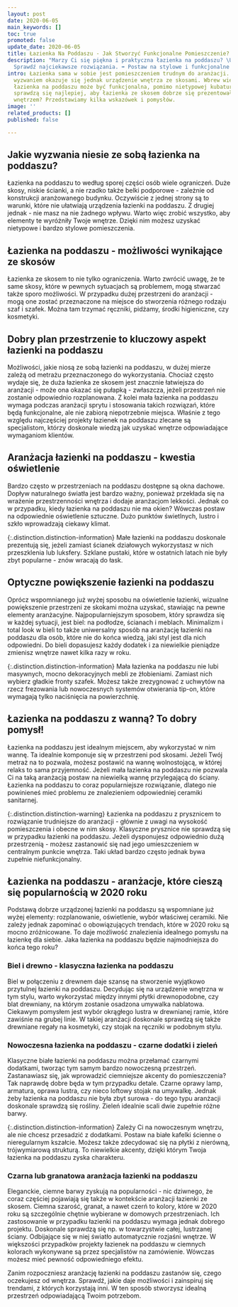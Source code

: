 ```yaml
---
layout: post
date: 2020-06-05
main_keywords: []
toc: true
promoted: false
update_date: 2020-06-05
title: Łazienka Na Poddaszu - Jak Stworzyć Funkcjonalne Pomieszczenie?
description: "Marzy Ci się piękna i praktyczna łazienka na poddaszu? \U0001F6C0\U0001F3FC
  Sprawdź najciekawsze rozwiązania. ➡️ Postaw na stylowe i funkcjonalne projekty."
intro: Łazienka sama w sobie jest pomieszczeniem trudnym do aranżacji. Prawdziwym
  wyzwaniem okazuje się jednak urządzenie wnętrza ze skosami. Wbrew wielu opiniom,
  łazienka na poddaszu może być funkcjonalna, pomimo nietypowej kubatury. Jaki pomysły
  sprawdzą się najlepiej, aby łazienka ze skosem dobrze się prezentowała i była praktycznym
  wnętrzem? Przedstawiamy kilka wskazówek i pomysłów.
image: ''
related_products: []
published: false

---
```

## Jakie wyzwania niesie ze sobą łazienka na poddaszu?  
  
Łazienka na poddaszu to według sporej części osób wiele ograniczeń. Duże skosy, niskie ścianki, a nie rzadko także belki podporowe - zależnie od konstrukcji aranżowanego budynku. Oczywiście z jednej strony są to warunki, które nie ułatwiają urządzenia łazienki na poddaszu. Z drugiej jednak - nie masz na nie żadnego wpływu. Warto więc zrobić wszystko, aby elementy te wyróżniły Twoje wnętrze. Dzięki nim możesz uzyskać nietypowe i bardzo stylowe pomieszczenia.

## Łazienka na poddaszu - możliwości wynikające ze skosów

Łazienka ze skosem to nie tylko ograniczenia. Warto zwrócić uwagę, że te same skosy, które w pewnych sytuacjach są problemem, mogą stwarzać także sporo możliwości. W przypadku dużej przestrzeni do aranżacji - mogą one zostać przeznaczone na miejsce do stworzenia różnego rodzaju szaf i szafek. Można tam trzymać ręczniki, pidżamy, środki higieniczne, czy kosmetyki.

## Dobry plan przestrzenie to kluczowy aspekt łazienki na poddaszu

Możliwości, jakie niosą ze sobą łazienki na poddaszu, w dużej mierze zależą od metrażu przeznaczonego do wykorzystania. Chociaż często wydaje się, że duża łazienka ze skosem jest znacznie łatwiejsza do aranżacji - może ona okazać się pułapką - zwłaszcza, jeżeli przestrzeń nie zostanie odpowiednio rozplanowana. Z kolei mała łazienka na poddaszu wymaga podczas aranżacji sprytu i stosowania takich rozwiązań, które będą funkcjonalne, ale nie zabiorą niepotrzebnie miejsca. Właśnie z tego względu najczęściej projekty łazienek na poddaszu zlecane są specjalistom, którzy doskonale wiedzą jak uzyskać wnętrze odpowiadające wymaganiom klientów.

## Aranżacja łazienki na poddaszu - kwestia oświetlenie

Bardzo często w przestrzeniach na poddaszu dostępne są okna dachowe. Dopływ naturalnego światła jest bardzo ważny, ponieważ przekłada się na wrażenie przestrzenności wnętrza i dodaje aranżacjom lekkości. Jednak co w przypadku, kiedy łazienka na poddaszu nie ma okien? Wówczas postaw na odpowiednie oświetlenie sztuczne. Dużo punktów świetlnych, lustro i szkło wprowadzają ciekawy klimat.

{:.distinction.distinction-information}
Małe łazienki na poddaszu doskonale prezentują się, jeżeli zamiast ścianek działowych wykorzystasz w nich przeszklenia lub luksfery. Szklane pustaki, które w ostatnich latach nie były zbyt popularne - znów wracają do łask.

## Optyczne powiększenie łazienki na poddaszu

Oprócz wspomnianego już wyżej sposobu na oświetlenie łazienki, wizualne powiększenie przestrzeni ze skokami można uzyskać, stawiając na pewne elementy aranżacyjne. Najpopularniejszym sposobem, który sprawdza się w każdej sytuacji, jest biel: na podłodze, ścianach i meblach. Minimalizm i total look w bieli to także uniwersalny sposób na aranżację łazienki na poddaszu dla osób, które nie do końca wiedzą, jaki styl jest dla nich odpowiedni. Do bieli dopasujesz każdy dodatek i za niewielkie pieniądze zmienisz wnętrze nawet kilka razy w roku.

{:.distinction.distinction-information}
Mała łazienka na poddaszu nie lubi masywnych, mocno dekoracyjnych mebli ze żłobieniami. Zamiast nich wybierz gładkie fronty szafek. Możesz także zrezygnować z uchwytów na rzecz frezowania lub nowoczesnych systemów otwierania tip-on, które wymagają tylko naciśnięcia na powierzchnię.

## Łazienka na poddaszu z wanną? To dobry pomysł!

Łazienka na poddaszu jest idealnym miejscem, aby wykorzystać w nim wannę. Ta idealnie komponuje się w przestrzeni pod skosami. Jeżeli Twój metraż na to pozwala, możesz postawić na wannę wolnostojącą, w której relaks to sama przyjemność. Jeżeli mała łazienka na poddaszu nie pozwala Ci na taką aranżacją postaw na niewielką wannę przylegającą do ściany. Łazienka na poddaszu to coraz popularniejsze rozwiązanie, dlatego nie powinieneś mieć problemu ze znalezieniem odpowiedniej ceramiki sanitarnej.

{:.distinction.distinction-warning}
Łazienka na poddaszu z prysznicem to rozwiązanie trudniejsze do aranżacji - głównie z uwagi na wysokość pomieszczenia i obecne w nim skosy. Klasyczne prysznice nie sprawdzą się w przypadku łazienki na poddaszu. Jeżeli dysponujesz odpowiednio dużą przestrzenią - możesz zastanowić się nad jego umieszczeniem w centralnym punkcie wnętrza. Taki układ bardzo często jednak bywa zupełnie niefunkcjonalny.

## Łazienka na poddaszu - aranżacje, które cieszą się popularnością w 2020 roku

Podstawą dobrze urządzonej łazienki na poddaszu są wspomniane już wyżej elementy: rozplanowanie, oświetlenie, wybór właściwej ceramiki. Nie zależy jednak zapominać o obowiązujących trendach, które w 2020 roku są mocno zróżnicowane. To daje możliwość znalezienia idealnego pomysłu na łazienkę dla siebie. Jaka łazienka na poddaszu będzie najmodniejsza do końca tego roku?

### Biel i drewno - klasyczna łazienka na poddaszu
Biel w połączeniu z drewnem daje szansę na stworzenie wyjątkowo przytulnej łazienki na poddaszu. Decydując się na urządzenie wnętrzna w tym stylu, warto wykorzystać między innymi płytki drewnopodobne, czy blat drewniany, na którym zostanie osadzona umywalka nablatowa. Ciekawym pomysłem jest wybór okrągłego lustra w drewnianej ramie, które zawiśnie na grubej linie. W takiej aranżacji doskonale sprawdzą się także drewniane regały na kosmetyki, czy stojak na ręczniki w podobnym stylu.

### Nowoczesna łazienka na poddaszu - czarne dodatki i zieleń
Klasyczne białe łazienki na poddaszu można przełamać czarnymi dodatkami, tworząc tym samym bardzo nowoczesną przestrzeń. Zastanawiasz się, jak wprowadzić ciemniejsze akcenty do pomieszczenia? Tak naprawdę dobre będa w tym przypadku detale. Czarne oprawy lamp, armatura, oprawa lustra, czy nieco loftowy stojak na umywalkę. Jednak żeby łazienka na poddaszu nie była zbyt surowa - do tego typu aranżacji doskonale sprawdzą się rośliny. Zieleń idealnie scali dwie zupełnie różne barwy. 

{:.distinction.distinction-information}
Zależy Ci na nowoczesnym wnętrzu, ale nie chcesz przesadzić z dodatkami. Postaw na białe kafelki ścienne o nieregularnym kszałcie. Możesz także zdecydować się na płytki z nierówną, trójwymiarową strukturą. To niewielkie akcenty, dzięki którym Twoja łazienka na poddaszu zyska charakteru.

### Czarna lub granatowa aranżacja łazienki na poddaszu

Eleganckie, ciemne barwy zyskują na popularności - nic dziwnego, że coraz częściej pojawiają się także w kontekście aranżacji łazienki ze skosem. Ciemna szarość, granat, a nawet czerń to kolory, które w 2020 roku są szczególnie chętnie wybierane w domowych przestrzeniach. Ich zastosowanie w przypadku łazienki na poddaszu wymaga jednak dobrego projektu. Doskonale sprawdzą się np. w towarzystwie całej, lustrzanej ściany. Odbijające się w niej światło automatycznie rozjaśni wnętrze. W większości przypadków projekty łazienek na poddaszu w ciemnych kolorach wykonywane są przez specjalistów na zamówienie. Wówczas możesz mieć pewność odpowiedniego efektu.

Zanim rozpoczniesz aranżację łazienki na poddaszu zastanów się, czego oczekujesz od wnętrza. Sprawdź, jakie daje możliwości i zainspiruj się trendami, z których korzystają inni. W ten sposób stworzysz idealną przestrzeń odpowiadającą Twoim potrzebom.